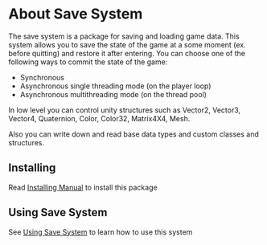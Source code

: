 ﻿# About Save System

The save system is a package for saving and loading game data. 
This system allows you to save the state of the game at a
some moment (ex. before quitting) and restore it after 
entering. You can choose one of the following ways to commit
the state of the game:

* Synchronous
* Asynchronous single threading mode (on the player loop)
* Asynchronous multithreading mode (on the thread pool)

In low level you can control unity structures such as
Vector2, Vector3, Vector4, Quaternion, Color, Color32,
Matrix4X4, Mesh.

Also you can write down and read base data types and custom
classes and structures.

## Installing

Read [Installing Manual](installing.md) to install this package

## Using Save System

See [Using Save System](using_save_system/using.md) to learn how to use this system